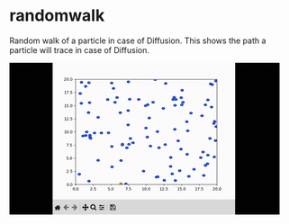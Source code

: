 # randomwalk 
Random walk of a particle in case of Diffusion. This shows the path a particle will trace in case of Diffusion. 

![myfile](randomwalk.gif)




